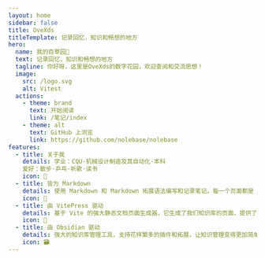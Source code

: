 ```yaml
---
layout: home
sidebar: false
title: OveXds
titleTemplate: 记录回忆，知识和畅想的地方
hero:
  name: 我的百草园🥑
  text: 记录回忆，知识和畅想的地方
  tagline: 你好呀，这里是OveXds的数字花园，欢迎查阅和交流思想！
  image:
    src: /logo.svg
    alt: Vitest
  actions:
    - theme: brand
      text: 开始阅读
      link: /笔记/index
    - theme: alt
      text: GitHub 上浏览
      link: https://github.com/nolebase/nolebase
features:
  - title: 关于我
    details: 学业：CQU·机械设计制造及其自动化·本科      
    爱好：散步·乒乓·听歌·读书
    icon: 🌈
  - title: 皆为 Markdown
    details: 使用 Markdown 和 Markdown 拓展语法编写和记录笔记，每一个页面都是 Markdown 文件。
    icon: 📃
  - title: 由 VitePress 驱动
    details: 基于 Vite 的强大静态文档页面生成器，它生成了我们知识库的页面，提供了简单易用的主题和工具。
    icon: 🚀
  - title: 由 Obsidian 驱动
    details: 强大的知识库管理工具，支持花样繁多的插件和拓展，让知识管理变得更加简单。
    icon: 🗃
---
```


<HomePage />

